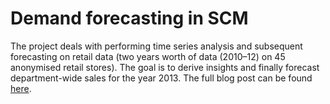 # Demand forecasting in SCM

The project deals with performing time series analysis and subsequent forecasting on retail data (two years worth of data (2010–12) on 45 anonymised retail stores). The goal is to derive insights and finally forecast department-wide sales for the year 2013. The full blog post can be found [here](https://sigma-nitt.medium.com/demand-forecasting-in-supply-chain-management-a-time-series-approach-2-2-1171f9ba9082).
